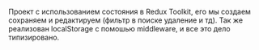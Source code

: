 Проект с использованием состояния в Redux Toolkit, его мы создаем сохраняем и редактируем (фильтр в поиске удаление и тд). 
Так же реализован localStorage с помошью middleware, и все это дело типизировано.
